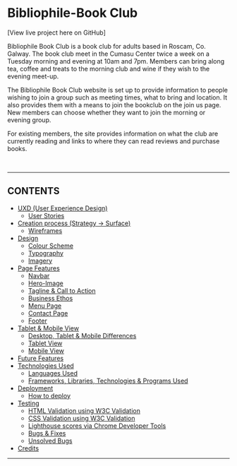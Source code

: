 # Bibliophile-Book Club

[View live project here on GitHub]

Bibliophile Book Club is a book club for adults based in Roscam, Co. Galway. The book club meet in the Cumasu Center twice a week on a Tuesday morning and evening at 10am and 7pm.
Members can bring along tea, coffee and treats to the morning club and wine if they wish to the evening meet-up.

The Bibliophile Book Club website is set up to provide information to people wishing to join a group such as meeting times, what to bring and location. It also provides them with a means to join the bookclub on the join us page. New members can choose whether they want to join the morning or evening group.

For existing members, the site provides information on what the club are currently reading and links to where they can read reviews and purchase books.

<br>  
  


---

## CONTENTS  
  
* [UXD (User Experience Design)](#user-experience-ux)
  * [User Stories](#user-stories) 
* [Creation process (Strategy -> Surface)](#creation-process)
  * [Wireframes](#wireframes)
* [Design](#design)
  * [Colour Scheme](#color-scheme)
  * [Typography](#typography)
  * [Imagery](#imagery)
* [Page Features](#page-features)
  * [Navbar](#navbar)
  * [Hero-Image](#hero-image)
  * [Tagline & Call to Action](#tagline--call-to-action)
  * [Business Ethos](#business-ethos)
  * [Menu Page](#menu-page)
  * [Contact Page](#contact-page)
  * [Footer](#footer)  
* [Tablet & Mobile View](#tablet--mobile-view)
  * [Desktop, Tablet & Mobile Differences](#desktop-tablet--mobile-differences)
  * [Tablet View](#tablet-view-ipad-miniipad-prosurface-pro)
  * [Mobile View](#mobile-view-iphone-5iphone-seiphone-xriphone-12-pro)
* [Future Features](#future-features)
* [Technologies Used](#technologies-used)
  * [Languages Used](#languages-used)
  * [Frameworks, Libraries, Technologies & Programs Used](#frameworks-libraries-technologies--programs-used)
* [Deployment](#deployment)
  * [How to deploy](#how-to-deploy)
* [Testing](#testing)
  * [HTML Validation using W3C Validation](#html-validation-using-w3c-validation)
  * [CSS Validation using W3C Validation](#css-validation-using-w3c-validation)
  * [Lighthouse scores via Chrome Developer Tools](#lighthouse-scores-via-chrome-developer-tools)
  * [Bugs & Fixes](#bugs--fixes)
  * [Unsolved Bugs](#unsolved-bugs)
* [Credits](#credits) 

  
---    